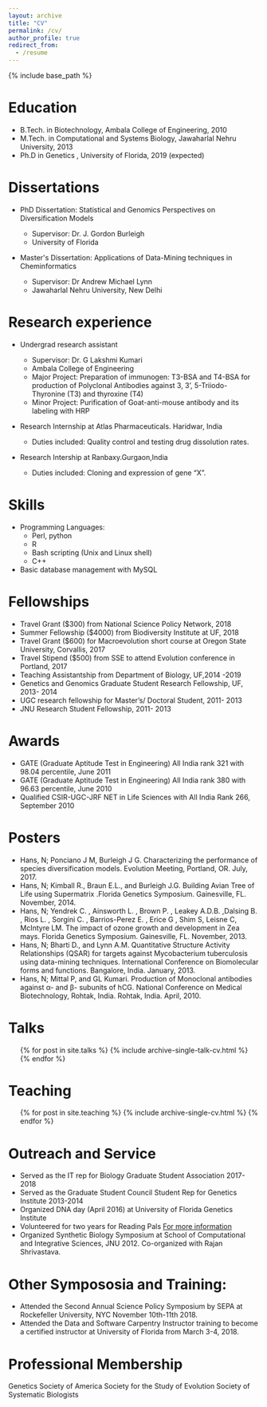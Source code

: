 ```yaml
---
layout: archive
title: "CV"
permalink: /cv/
author_profile: true
redirect_from:
  - /resume
---
```


{% include base_path %}

Education
======
* B.Tech. in Biotechnology, Ambala College of Engineering, 2010 
* M.Tech. in  Computational and Systems Biology, Jawaharlal Nehru University, 2013
* Ph.D in Genetics , University of Florida, 2019 (expected) 

Dissertations
=======
* PhD Dissertation:  Statistical and Genomics Perspectives on Diversification Models
   * Supervisor:  Dr. J. Gordon Burleigh  
   * University of Florida 	           
                                     		
* Master's Dissertation: Applications of Data-Mining techniques in Cheminformatics
   * Supervisor: Dr Andrew Michael Lynn	
   * Jawaharlal Nehru University, New Delhi

Research experience
======

* Undergrad research assistant
    * Supervisor: Dr. G Lakshmi Kumari
    * Ambala College of Engineering
    * Major Project: Preparation of immunogen: T3-BSA and T4-BSA for production of Polyclonal Antibodies against 3, 3’, 5-Triiodo-Thyronine (T3) and thyroxine (T4)
    * Minor Project:  Purification of Goat-anti-mouse antibody and its labeling with HRP

* Research Internship at Atlas Pharmaceuticals. Haridwar, India 
    * Duties included:  Quality control and testing drug dissolution rates.

*	Research Intership at Ranbaxy.Gurgaon,India	
    * Duties included: Cloning and expression of gene “X”. 
  
  
Skills
======
* Programming Languages: 
  * Perl, python
  * R
  * Bash scripting (Unix and Linux shell) 
  * C++ 
* Basic database management with MySQL


Fellowships
======

* Travel Grant ($300) from National Science Policy Network, 2018
* Summer Fellowship ($4000) from Biodiversity Institute at UF, 2018
* Travel Grant ($600) for Macroevolution short course at Oregon State University, Corvallis, 2017
* Travel Stipend ($500) from SSE to attend Evolution conference in Portland, 2017
* Teaching Assistantship from Department of Biology, UF,2014 -2019
* Genetics and Genomics Graduate Student Research Fellowship, UF, 2013- 2014
* UGC research fellowship for Master’s/ Doctoral Student, 2011- 2013
* JNU Research Student Fellowship, 2011- 2013

Awards
======

* GATE (Graduate Aptitude Test in Engineering) All India rank 321 with 98.04 percentile, June 2011
* GATE (Graduate Aptitude Test in Engineering) All India rank 380 with 96.63 percentile, June 2010
* Qualified CSIR-UGC-JRF NET in Life Sciences with All India Rank 266, September 2010


Posters
======
* Hans, N; Ponciano J M, Burleigh J G. Characterizing the performance of species diversification models. Evolution Meeting, Portland, OR. July, 2017.
* Hans, N; Kimball R., Braun E.L., and Burleigh J.G. Building Avian Tree of Life using Supermatrix .Florida Genetics Symposium. Gainesville, FL.  November, 2014.
* Hans, N;  Yendrek C. ,  Ainsworth L. , Brown P. , Leakey A.D.B. ,Dalsing B. , Rios L. , Sorgini C. , Barrios-Perez E. , Erice G , Shim S, Leisne C, McIntyre LM. The impact of ozone growth and development in Zea mays. Florida Genetics Symposium. Gainesville, FL.  November, 2013.
* Hans, N; Bharti D., and Lynn A.M. Quantitative Structure Activity Relationships (QSAR) for targets against Mycobacterium tuberculosis using data-mining techniques. International Conference on Biomolecular forms and functions. Bangalore, India. January, 2013. 
* Hans, N; Mittal P, and GL Kumari.  Production of Monoclonal antibodies against α- and β- subunits of hCG. National Conference on Medical Biotechnology, Rohtak, India. Rohtak, India.  April, 2010.

Talks
======
  <ul>{% for post in site.talks %}
    {% include archive-single-talk-cv.html %}
  {% endfor %}</ul>
  
Teaching
======
  <ul>{% for post in site.teaching %}
    {% include archive-single-cv.html %}
  {% endfor %}</ul>
  
Outreach and Service
======
* Served as the IT rep for Biology Graduate Student Association 2017-2018
* Served as the Graduate Student Council Student Rep for Genetics Institute 2013-2014
* Organized DNA day (April 2016) at University of Florida Genetics Institute
* Volunteered for two years for Reading Pals [For more information](http://www.unitedwayncfl.org/readingpals-0)
* Organized Synthetic Biology Symposium at School of Computational and Integrative Sciences, JNU 2012. Co-organized with Rajan Shrivastava.

Other Sympososia and Training:
======
* Attended the  Second Annual Science Policy Symposium by SEPA at Rockefeller University, NYC November 10th-11th 2018. 
* Attended the Data and Software Carpentry Instructor training to become a certified instructor at University of Florida from March 3-4, 2018.

Professional Membership
======
Genetics Society of America
Society for the Study of Evolution
Society of Systematic Biologists

